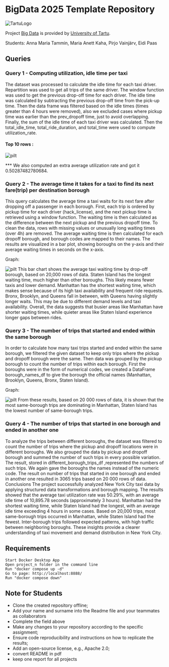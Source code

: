 # BigData 2025 Template Repository

![TartuLogo](./images/logo_ut_0.png)

Project [Big Data](https://courses.cs.ut.ee/2025/bdm/spring/Main/HomePage) is provided by [University of Tartu](https://courses.cs.ut.ee/).

Students: Anna Maria Tammin, Maria Anett Kaha, Pirjo Vainjärv, Eidi Paas

## Queries 
### Query 1 - Computing utilization, idle time per taxi
The dataset was processed to calculate the idle time for each taxi driver. Repartition was used to get all trips of the same driver. The window function was used to get the previous drop-off time for each driver. The idle time was calculated by subtracting the previous drop-off time from the pick-up time. Then the data frame was filtered based on the idle times (times greater than 4 hours were removed), also we excluded cases where pickup time was earlier than the prev_dropoff time, just to avoid overlapping. Finally, the sum of the idle time of each taxi driver was calculated. Then the total_idle_time, total_ride_duration, and total_time were used to compute utilization_rate.   
#### Top 10 rows :
![pilt](https://github.com/user-attachments/assets/af72ab3b-8f06-467a-a615-003074248860)

*** We also computed an extra average utilization rate and got it 0.50287482780684.

### Query 2 - The average time it takes for a taxi to find its next fare(trip) per destination borough
This query calculates the average time a taxi waits for its next fare after dropping off a passenger in each borough. First, each trip is ordered by pickup time for each driver (hack_license), and the next pickup time is retrieved using a window function. The waiting time is then calculated as the difference between the next pickup and the previous dropoff time. To clean the data, rows with missing values or unusually long waiting times (over 4h) are removed. The average waiting time is then calculated for each dropoff borough, and borough codes are mapped to their names. The results are visualized in a bar plot, showing boroughs on the y-axis and their average waiting times in seconds on the x-axis.

Graph:

![pilt](https://github.com/user-attachments/assets/e9a2e50a-266d-41f8-8701-b616b4dfb780)
This bar chart shows the average taxi waiting time by drop-off borough, based on 20,000 rows of data.
Staten Island has the longest waiting time, much higher than other boroughs. This likely means fewer taxis and lower demand.
Manhattan has the shortest waiting time, which makes sense because of its high taxi availability and frequent ride requests.
Bronx, Brooklyn, and Queens fall in between, with Queens having slightly longer waits. This may be due to different demand levels and taxi availability.
Overall, the data suggests that busier areas like Manhattan have shorter waiting times, while quieter areas like Staten Island experience longer gaps between rides.

### Query 3 - The number of trips that started and ended within the same borough
In order to calculate how many taxi trips started and ended within the same borough, we filtered the given dataset to keep only trips where the pickup and dropoff borough were the same. Then data was grouped by the pickup borough to count the number of trips within each borough. First the boroughs were in the form of numerical codes, we created a DataFrame  borough_names_df  to give the borough the official names (Manhattan, Brooklyn, Queens, Bronx, Staten Island). 

Graph: 

![pilt](https://github.com/user-attachments/assets/85cb9131-7eb4-49ac-a115-2041ce154f85)
From these results, based on 20 000 rows of data, it is shown that the most same-borough trips are dominating in Manhattan, Staten Island has the lowest number of same-borough trips. 

### Query 4 - The number of trips that started in one borough and ended in another one
To analyze the trips between different boroughs, the dataset was filtered to count the number of trips where the pickup and dropoff locations were in different boroughs. We also grouped the data by pickup and dropoff borough and summed the number of such trips in every possible variation. The result, stored in different_borough_trips_df  ,represented the numbers of such trips. We again gave  the boroughs the names instead of the numeric code. The result on number of trips that started in one borough and ended in another one resulted in 3065 trips based on 20 000 rows of data.  
Conclusions
The project successfully analyzed New York City taxi data by applying structured data transformations and borough mapping. The results showed that the average taxi utilization rate was 50.29%, with an average idle time of 10,895.78 seconds (approximately 3 hours). Manhattan had the shortest waiting time, while Staten Island had the longest, with an average idle time exceeding 4 hours in some cases. Based on 20,000 trips, most same-borough trips occurred in Manhattan, while Staten Island had the fewest. Inter-borough trips followed expected patterns, with high traffic between neighboring boroughs. These insights provide a clearer understanding of taxi movement and demand distribution in New York City.

## Requirements

    Start Docker Desktop App
    Open project_n folder in the command line
    Run "docker compose up -d"
    Go to page: http://localhost:8888/
    Run "docker compose down"

## Note for Students

* Clone the created repository offline;
* Add your name and surname into the Readme file and your teammates as collaborators
* Complete the field above 
* Make any changes to your repository according to the specific assignment;
* Ensure code reproducibility and instructions on how to replicate the results;
* Add an open-source license, e.g., Apache 2.0;
* convert README in pdf
* keep one report for all projects

